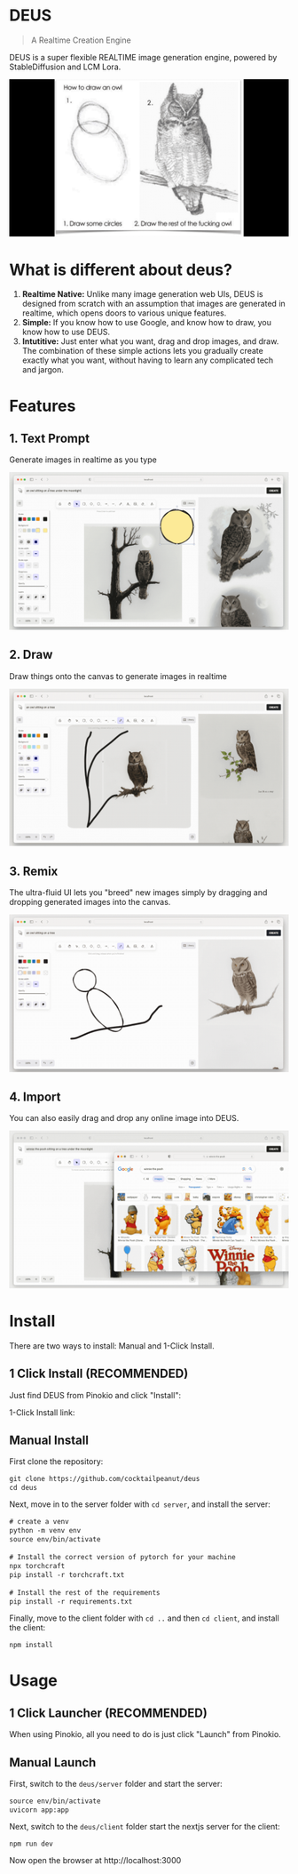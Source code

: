 # DEUS

> A Realtime Creation Engine

DEUS is a super flexible REALTIME image generation engine, powered by StableDiffusion and LCM Lora.

![owl.gif](owl.gif)


# What is different about deus?

1. **Realtime Native:** Unlike many image generation web UIs, DEUS is designed from scratch with an assumption that images are generated in realtime, which opens doors to various unique features.
2. **Simple:** If you know how to use Google, and know how to draw, you know how to use DEUS.
3. **Intutitive:** Just enter what you want, drag and drop images, and draw. The combination of these simple actions lets you gradually create exactly what you want, without having to learn any complicated tech and jargon.

# Features

## 1. Text Prompt

Generate images in realtime as you type

![prompt.gif](prompt.gif)

## 2. Draw

Draw things onto the canvas to generate images in realtime

![draw.gif](draw.gif)

## 3. Remix

The ultra-fluid UI lets you "breed" new images simply by dragging and dropping generated images into the canvas.

![dragdrop.gif](dragdrop.gif)

## 4. Import

You can also easily drag and drop any online image into DEUS.

![webremix.gif](webremix.gif)

# Install

There are two ways to install: Manual and 1-Click Install.

## 1 Click Install (RECOMMENDED)

Just find DEUS from Pinokio and click "Install":

1-Click Install link: 

## Manual Install

First clone the repository:

```
git clone https://github.com/cocktailpeanut/deus
cd deus
```

Next, move in to the server folder with `cd server`, and install the server:

```
# create a venv
python -m venv env
source env/bin/activate

# Install the correct version of pytorch for your machine
npx torchcraft
pip install -r torchcraft.txt

# Install the rest of the requirements
pip install -r requirements.txt
```

Finally, move to the client folder with `cd ..` and then `cd client`, and install the client:

```
npm install
```

# Usage

## 1 Click Launcher (RECOMMENDED)

When using Pinokio, all you need to do is just click "Launch" from Pinokio.

## Manual Launch

First, switch to the `deus/server` folder and start the server:

```
source env/bin/activate
uvicorn app:app
```

Next, switch to the `deus/client` folder start the nextjs server for the client:

```
npm run dev
```

Now open the browser at http://localhost:3000
